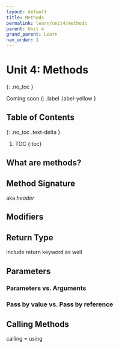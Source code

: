 ```yaml
---
layout: default
title: Methods
permalink: learn/unit4/methods
parent: Unit 4
grand_parent: Learn
nav_order: 1
---
```


<!-- prettier-ignore-start -->
# Unit 4: Methods
{: .no_toc }

Coming soon
{: .label .label-yellow }

## Table of Contents
{: .no_toc .text-delta }

1. TOC
{:toc}
<!-- prettier-ignore-end -->

## What are methods?

## Method Signature

aka _header_

## Modifiers

## Return Type

include return keyword as well

## Parameters

### Parameters vs. Arguments

### Pass by value vs. Pass by reference

## Calling Methods

calling = using
